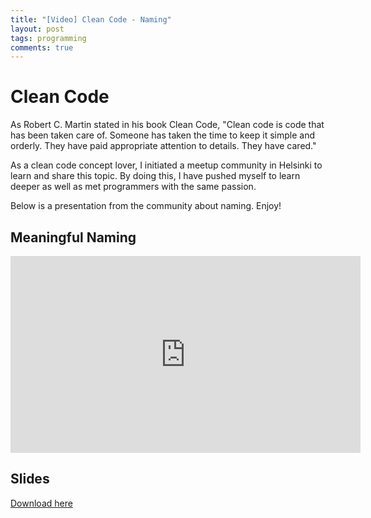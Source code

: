 ```yaml
---
title: "[Video] Clean Code - Naming"
layout: post
tags: programming
comments: true
---
```


# Clean Code

As Robert C. Martin stated in his book Clean Code, "Clean code is code that has been taken care of. Someone has taken the time to keep it simple and orderly. They have paid appropriate attention to details. They have cared."

As a clean code concept lover, I initiated a meetup community in Helsinki to learn and share this topic. By doing this, I have pushed myself to learn deeper as well as met programmers with the same passion.

Below is a presentation from the community about naming. Enjoy!

## Meaningful Naming

<iframe width="560" height="315" src="https://www.youtube.com/embed/sbs3PrSp3h0" frameborder="0" allow="accelerometer; autoplay; encrypted-media; gyroscope; picture-in-picture" allowfullscreen></iframe>

## Slides

[Download here](https://xixiao.page.link/monero)